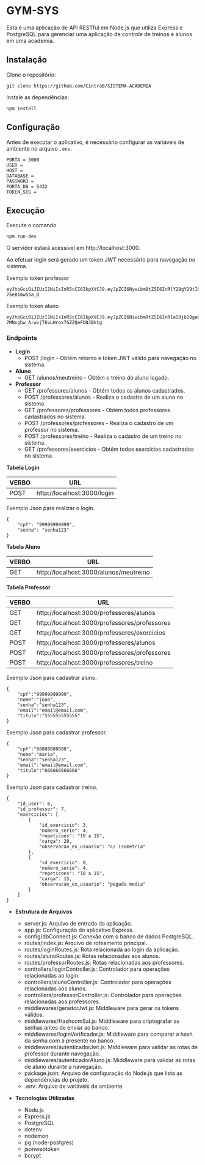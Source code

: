 # GYM-SYS


Esta é uma aplicação de API RESTful em Node.js que utiliza Express e PostgreSQL para gerenciar uma aplicação de controle de treinos e alunos em uma academia.


## Instalação


Clone o repositório:


```plaintext
git clone https://github.com/CintraB/SISTEMA-ACADEMIA
```
Instale as dependências:


```plaintext
npm install
```


## Configuração


Antes de executar o aplicativo, é necessário configurar as variáveis de ambiente no arquivo `.env`.


```plaintext
PORTA = 3000
USER =
HOST =
DATABASE =
PASSWORD =
PORTA_DB = 5432
TOKEN_SEG =
```


## Execução


Execute o comando


```plaintext
npm run dev
```
O servidor estará acessível em http://localhost:3000.


Ao efetuar login será gerado um token JWT necessário para navegação no sistema.


Exemplo token professor
```plaintext
eyJhbGciOiJIUzI1NiIsInR5cCI6IkpXVCJ9.eyJpZCI6Nywibm9tZSI6InRlY28gY29tIGhhc2giLCJjcGYiOiIxMjM1NTM3ODkzNiIsInByb2Zlc3NvciI6dHJ1ZSwiYXRpdm8iOnRydWUsImlhdCI6MTcxOTg3ODk0NiwiZXhwIjoxNzI3NjU0OTQ2fQ.HT4wNLBWhBvJtXsd3HZKElwoSegJQk-75eB1mw55a_Q
```


Exemplo token aluno
```plaintext
eyJhbGciOiJIUzI1NiIsInR5cCI6IkpXVCJ9.eyJpZCI6Niwibm9tZSI6InR1aSBjb20gaGFzaCIsImNwZiI6IjE0MzQ1Njc4OTM2IiwiYWx1bm8iOnRydWUsImF0aXZvIjp0cnVlLCJpYXQiOjE3MTk4NzkyMDUsImV4cCI6MTcyNzY1NTIwNX0.7xt7VE5-7MNsghw_A-wvjT6vLHrox7GZZQeFbNJBktg
```


### Endpoints
  - **Login**
    - POST /login - Obtém retorno e token JWT válido para navegação no sistema.
  - **Aluno**
    - GET /alunos/meutreino - Obtém o treino do aluno logado.
  - **Professor**
    - GET /professores/alunos - Obtém todos os alunos cadastrados.
    - POST /professores/alunos - Realiza o cadastro de um aluno no sistema.
    - GET /professores/professores - Obtém todos professores cadastrados no sistema.
    - POST /professores/professores - Realiza o cadastro de um professor no sistema.
    - POST /professores/treino - Realiza o cadastro de um treino no sistema.
    - GET /professores/exercicios - Obtém todos exercícios cadastrados no sistema.


**Tabela Login**


| VERBO | URL |
|----------|----------|
|POST| http://localhost:3000/login |


Exemplo Json para realizar o login.
```plaintext
{
    "cpf": "99999999999",
    "senha": "senha123"
}
```


**Tabela Aluno**


| VERBO | URL |
|----------|----------|
|GET| http://localhost:3000/alunos/meutreino |


**Tabela Professor**


| VERBO | URL |
|----------|----------|
|GET| http://localhost:3000/professores/alunos |
|GET| http://localhost:3000/professores/professores |
|GET| http://localhost:3000/professores/exercicios |
|POST| http://localhost:3000/professores/alunos |
|POST| http://localhost:3000/professores/professores |
|POST| http://localhost:3000/professores/treino |


Exemplo Json para cadastrar aluno.
```plaintext
{
    "cpf":"99999999999",
    "nome":"joao",
    "senha":"senha123",
    "email":"email@email.com",
    "titulo":"555555555555"
}
```


Exemplo Json para cadastrar professor.
```plaintext
{
    "cpf":"88888888888",
    "nome":"maria",
    "senha":"senha123",
    "email":"email@email.com",
    "titulo":"666666666666"
}
```


Exemplo Json para cadastrar treino.
```plaintext
{
    "id_user": 6,
    "id_professor": 7,
    "exercicios": [
        {
            "id_exercicio": 3,
            "numero_serie": 4,
            "repeticoes": "10 a 15",
            "carga": 20,
            "observacao_ex_usuario": "c/ isometria"
        },
        {
            "id_exercicio": 8,
            "numero_serie": 4,
            "repeticoes": "10 a 15",
            "carga": 15,
            "observacao_ex_usuario": "pegada media"
        }
    ]
}
```
- **Estrutura de Arquivos**
  - server.js: Arquivo de entrada da aplicação.
  - app.js: Configuração do aplicativo Express.
  - config/dbConnect.js: Conexão com o banco de dados PostgreSQL.
  - routes/index.js: Arquivo de roteamento principal.
  - routes/loginRoutes.js: Rota relacionada ao login da aplicação.
  - routes/alunoRoutes.js: Rotas relacionadas aos alunos.
  - routes/professorRoutes.js: Rotas relacionadas aos professores.
  - controllers/loginController.js: Controlador para operações relacionadas ao login.
  - controllers/alunoController.js: Controlador para operações relacionadas aos alunos.
  - controllers/professorController.js: Controlador para operações relacionadas aos professores.
  - middlewares/geradorJwt.js: Middleware para gerar os tokens válidos.
  - middlewares/HashcomSal.js: Middleware para criptografar as senhas antes de enviar ao banco.
  - middlewares/loginVerificador.js: Middleware para comparar a hash da senha com a presente no banco.
  - middlewares/autenticadorJwt.js: Middleware para validar as rotas de professor durante navegação.
  - middlewares/autenticadorAluno.js: Middleware para validar as rotas de aluno durante a navegação.
  - package.json: Arquivo de configuração do Node.js que lista as dependências do projeto.
  - .env: Arquivo de variáveis de ambiente.


- **Tecnologias Utilizadas**
  - Node.js
  - Express.js
  - PostgreSQL
  - dotenv
  - nodemon
  - pg (node-postgres)
  - jsonwebtoken
  - bcrypt

